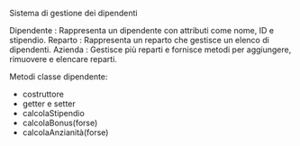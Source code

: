 Sistema di gestione dei dipendenti 

Dipendente : Rappresenta un dipendente con attributi come nome, ID e stipendio.
Reparto : Rappresenta un reparto che gestisce un elenco di dipendenti.
Azienda : Gestisce più reparti e fornisce metodi per aggiungere, rimuovere e elencare reparti.

Metodi classe dipendente:
- costruttore
- getter e setter
- calcolaStipendio
- calcolaBonus(forse)
- calcolaAnzianità(forse)

